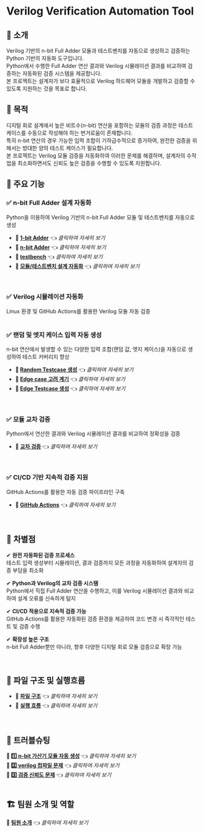 # Verilog Verification Automation Tool

## 📖 소개
Verilog 기반의 n-bit Full Adder 모듈과 테스트벤치를 자동으로 생성하고 검증하는 Python 기반의 자동화 도구입니다.  
Python에서 수행한 Full Adder 연산 결과와 Verilog 시뮬레이션 결과를 비교하여 검증하는 자동화된 검증 시스템을 제공합니다.  
본 프로젝트는 설계자가 보다 효율적으로 Verilog 하드웨어 모듈을 개발하고 검증할 수 있도록 지원하는 것을 목표로 합니다.
<br>

## 🎯 목적
디지털 회로 설계에서 높은 비트수(n-bit) 연산을 포함하는 모듈의 검증 과정은 테스트 케이스를 수동으로 작성해야 하는 번거로움이 존재합니다.  
특히 n-bit 연산의 경우 가능한 입력 조합이 기하급수적으로 증가하여, 완전한 검증을 위해서는 방대한 양의 테스트 케이스가 필요합니다.  
본 프로젝트는 Verilog 모듈 검증을 자동화하여 이러한 문제를 해결하며, 설계자의 수작업을 최소화하면서도 신뢰도 높은 검증을 수행할 수 있도록 지원합니다.
<br>

## 🔧 주요 기능
### ✅ **n-bit Full Adder 설계 자동화**
Python을 이용하여 Verilog 기반의 n-bit Full Adder 모듈 및 테스트벤치를 자동으로 생성  
- **🔗 [1-bit Adder](https://github.com/goeun-oh/Verilog-verification-automation-tool/blob/main/explain/adder.md)** 👈 *클릭하여 자세히 보기*
- **🔗 [n-bit Adder](https://github.com/goeun-oh/Verilog-verification-automation-tool/blob/main/explain/adder_nbit.md)** 👈 *클릭하여 자세히 보기*
- **🔗 [testbench](https://github.com/goeun-oh/Verilog-verification-automation-tool/blob/main/explain/adder_tb.md)** 👈 *클릭하여 자세히 보기*
- **🔗 [모듈/테스트벤치 설계 자동화](https://github.com/goeun-oh/Verilog-verification-automation-tool/blob/main/explain/Automating_n-bit_Full_Adder_Design.md)** 👈 *클릭하여 자세히 보기*
<br>

### ✅ **Verilog 시뮬레이션 자동화**
Linux 환경 및 GitHub Actions를 활용한 Verilog 모듈 자동 검증<br>
<br>

### ✅ **랜덤 및 엣지 케이스 입력 자동 생성**
n-bit 연산에서 발생할 수 있는 다양한 입력 조합(랜덤 값, 엣지 케이스)을 자동으로 생성하여 테스트 커버리지 향상  
- **🔗 [Random Testcase 생성](https://github.com/goeun-oh/Verilog-verification-automation-tool/blob/main/explain/gen_testcase.md)** 👈 *클릭하여 자세히 보기*
- **🔗 [Edge case 고려 계기](https://github.com/goeun-oh/Verilog-verification-automation-tool/blob/main/explain/edge_testing.md)** 👈 *클릭하여 자세히 보기*
- **🔗 [Edge Testcase 생성](https://github.com/goeun-oh/Verilog-verification-automation-tool/blob/main/explain/edge_case.md)** 👈 *클릭하여 자세히 보기*
<br>

### ✅ **모듈 교차 검증**
Python에서 연산한 결과와 Verilog 시뮬레이션 결과를 비교하여 정확성을 검증<br>
- **🔗 [교차 검증](https://github.com/goeun-oh/Verilog-verification-automation-tool/blob/main/explain/comparison.md)** 👈 *클릭하여 자세히 보기*
<br>

### ✅ **CI/CD 기반 지속적 검증 지원**
GitHub Actions를 활용한 자동 검증 파이프라인 구축<br>
- **🔗 [GitHub Actions](https://github.com/goeun-oh/Verilog-verification-automation-tool/blob/main/explain/yml.md)** 👈 *클릭하여 자세히 보기*
<br>

## 🚀 차별점
✔ **완전 자동화된 검증 프로세스**<br>
테스트 입력 생성부터 시뮬레이션, 결과 검증까지 모든 과정을 자동화하여 설계자의 검증 부담을 최소화<br>

✔ **Python과 Verilog의 교차 검증 시스템**<br>
Python에서 직접 Full Adder 연산을 수행하고, 이를 Verilog 시뮬레이션 결과와 비교하여 설계 오류를 신속하게 탐지<br>

✔ **CI/CD 적용으로 지속적 검증 가능**<br>
GitHub Actions를 활용한 자동화된 검증 환경을 제공하여 코드 변경 시 즉각적인 테스트 및 검증 수행<br>

✔ **확장성 높은 구조**<br>
n-bit Full Adder뿐만 아니라, 향후 다양한 디지털 회로 모듈 검증으로 확장 가능<br>
<br>
<br>
## 📂 파일 구조 및 실행흐름
- **🔗 [파일 구조](https://github.com/goeun-oh/Verilog-verification-automation-tool/blob/main/explain/file_structure.md)** 👈 *클릭하여 자세히 보기*
- **🔗 [실행 흐름](https://github.com/goeun-oh/Verilog-verification-automation-tool/blob/main/explain/flow.md)** 👈 *클릭하여 자세히 보기*
<br>
  
## 🚀 트러블슈팅
**🔗 [1️⃣ n-bit 가산기 모듈 자동 생성](https://github.com/goeun-oh/Verilog-verification-automation-tool/blob/main/explain/trouble_shooting/Nbit_Adder_Debugging.md)** 👈 *클릭하여 자세히 보기* <br>
**🔗 [2️⃣ verilog 컴파일 문제](https://github.com/goeun-oh/Verilog-verification-automation-tool/blob/main/explain/trouble_shooting/pyverilog_limitation.md)** 👈 *클릭하여 자세히 보기*  
**🔗 [3️⃣ 검증 신뢰도 문제](https://github.com/goeun-oh/Verilog-verification-automation-tool/blob/main/explain/trouble_shooting/RandomTesting_limitation.md)** 👈 *클릭하여 자세히 보기* <br>
<br>

## 🏗️ 팀원 소개 및 역할
**🔗 [팀원 소개](https://github.com/goeun-oh/Verilog-verification-automation-tool/blob/main/explain/division_role.md)** 👈 *클릭하여 자세히 보기*


<br>




